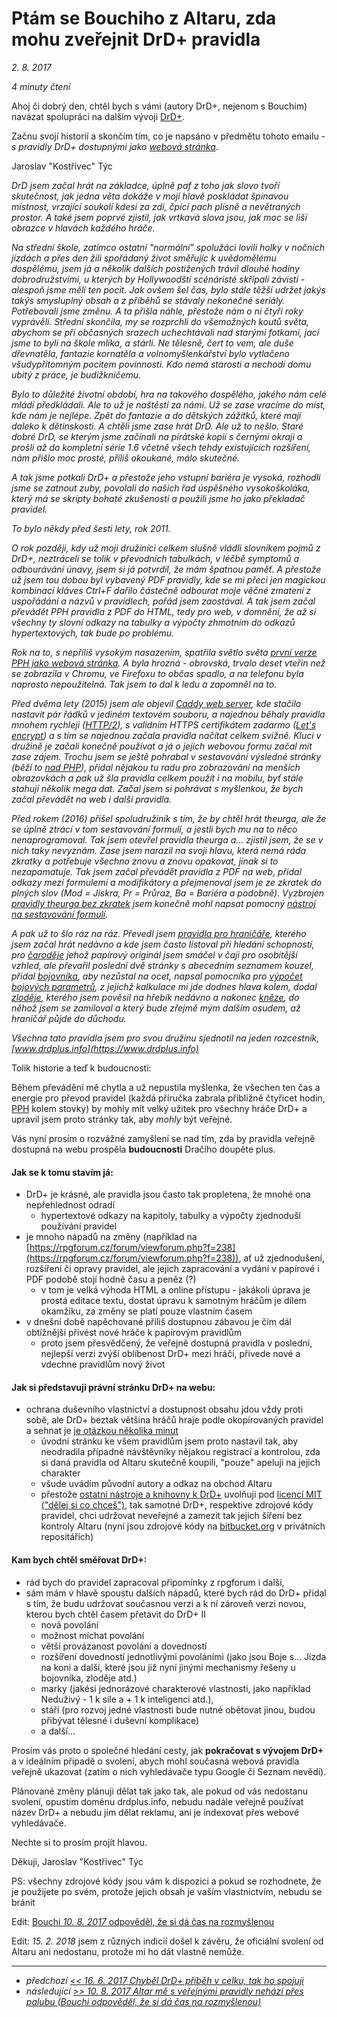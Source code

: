 # Ptám se Bouchiho z Altaru, zda mohu zveřejnit DrD+ pravidla

*2. 8. 2017*

*4 minuty čtení*

Ahoj či dobrý den, chtěl bych s vámi (autory DrD+, nejenom s Bouchim) navázat spolupráci na dalším vývoji [DrD+](https://www.altar.cz/drdplus/).

Začnu svojí historií a skončím tím, co je napsáno v předmětu tohoto emailu - *s pravidly DrD+ dostupnými jako [webová stránka](https://www.drdplus.info)*.

Jaroslav "Kostřivec" Týc

*DrD jsem začal hrát na základce, úplně paf z toho jak slovo tvoří skutečnost, jak jedna věta dokáže v mojí hlavě poskládat špinavou místnost, vrzající soukolí kdesi za zdí, čpící pach plísně a nevětraných prostor. A také jsem poprvé zjistil, jak vrtkavá slova jsou, jak moc se liší obrazce v hlavách každého hráče.*

*Na střední škole, zatímco ostatní "normální" spolužáci lovili holky v nočních jízdách a přes den žili spořádaný život směřujíc k uvědomělému dospělému, jsem já a několik dalších postižených trávil dlouhé hodiny dobrodružstvími, u kterých by Hollywoodští scénáristé skřípali závistí - alespoň jsme měli ten pocit. Jak ovšem šel čas, bylo stále těžší udržet jakýs takýs smysluplný obsah a z příběhů se stávaly nekonečné seriály. Potřebovali jsme změnu. A ta přišla náhle, přestože nám o ní čtyři roky vyprávěli. Střední skončila, my se rozprchli do všemožných koutů světa, abychom se při občasných srazech uchechtávali nad starými fotkami, jací jsme to byli na škole mlíka, a stárli. Ne tělesně, čert to vem, ale duše dřevnatěla, fantazie kornatěla a volnomyšlenkářství bylo vytlačeno všudypřítomným pocitem povinnosti. Kdo nemá starosti a nechodí domu ubitý z práce, je budižkničemu.*

*Bylo to důležité životní období, hra na takového dospělého, jakého nám celé mládí předkládali. Ale to už je naštěstí za námi. Už se zase vracíme do míst, kde nám je nejlépe. Zpět do fantazie a do dětských zážitků, které mají daleko k dětinskosti. A chtěli jsme zase hrát DrD. Ale už to nešlo. Staré dobré DrD, se kterým jsme začínali na pirátské kopii s černými okraji a prošli až do kompletní série 1.6 včetně všech tehdy existujících rozšíření, nám přišlo moc prosté, příliš okoukané, málo skutečné.*

*A tak jsme potkali DrD+ a přestože jeho vstupní bariéra je vysoká, rozhodli jsme se zatnout zuby, povolali do našich řad úspěšného vysokoškoláka, který má se skripty bohaté zkušenosti a použili jsme ho jako překladač pravidel.*

*To bylo někdy před šesti lety, rok 2011.*

*O rok později, kdy už moji družiníci celkem slušně vládli slovníkem pojmů z DrD+, neztráceli se tolik v převodních tabulkách, v léčbě symptomů a odbourávání únavy, jsem si já potvrdil, že mám špatnou paměť. A přestože už jsem tou dobou byl vybavený PDF pravidly, kde se mi přeci jen magickou kombinací kláves Ctrl+F dařilo částečně odbourat moje věčné zmatení z uspořádání a názvů v pravidlech, pořád jsem zaostával. A tak jsem začal převádět PPH pravidla z PDF do HTML, tedy pro web, v domnění, že až si všechny ty slovní odkazy na tabulky a výpočty zhmotním do odkazů hypertextových, tak bude po problému.*

*Rok na to, s nepříliš vysokým nasazením, spatřila světlo světa [první verze PPH jako webová stránka](https://pph.drdplus.info/?version=1.0). A byla hrozná - obrovská, trvalo deset vteřin než se zobrazila v Chromu, ve Firefoxu to občas spadlo, a na telefonu byla naprosto nepoužitelná. Tak jsem to dal k ledu a zapomněl na to.*

*Před dvěma lety (2015) jsem ale objevil [Caddy web server](https://caddyserver.com/), kde stačilo nastavit pár řádků v jediném textovém souboru, a najednou běhaly pravidla mnohem rychleji ([HTTP/2](https://en.wikipedia.org/wiki/HTTP/2)), s validním HTTPS certifikátem zadarmo ([Let's encrypt](https://letsencrypt.org/)) a s tím se najednou začala pravidla načítat celkem svižně. Kluci v družině je začali konečně používat a já o jejich webovou formu začal mít zase zájem. Trochu jsem se ještě pohrabal v sestavování výsledné stránky (běží to [nad PHP](https://php.net/)), přidal nějakou tu radu pro zobrazování na menších obrazovkách a pak už šla pravidla celkem použít i na mobilu, byť stále stahují několik mega dat. Začal jsem si pohrávat s myšlenkou, že bych začal převádět na web i další pravidla.*

*Před rokem (2016) přišel spoludružiník s tím, že by chtěl hrát theurga, ale že se úplně ztrácí v tom sestavování formulí, a jestli bych mu na to něco nenaprogramoval. Tak jsem otevřel pravidla theurga a... zjistil jsem, že se v nich taky nevyznám. Zase jsem narazil na svoji hlavu, která nemá ráda zkratky a potřebuje všechno znovu a znovu opakovat, jinak si to nezapamatuje. Tak jsem začal převádět pravidla z PDF na web, přidal odkazy mezi formulemi a modifikátory a přejmenoval jsem je ze zkratek do plných slov (Mod = Jiskra, Pr = Průraz, Ba = Bariéra a podobně). Vyzbrojen [pravidly theurga bez zkratek](https://theurg.drdplus.info/?version=1.0) jsem konečně mohl napsat pomocný [nástroj na sestavování formulí](https://formule.theurg.drdplus.info/).*

*A pak už to šlo ráz na ráz. Převedl jsem [pravidla pro hraničáře](https://hranicar.drdplus.info/?version=1.0), kterého jsem začal hrát nedávno a kde jsem často listoval při hledání schopností, pro [čaroděje](https://carodej.drdplus.info/?version=1.0) jehož papírový originál jsem smáčel v čaji pro osobitější vzhled, ale převařil poslední dvě stránky s abecedním seznamem kouzel, přidal [bojovníka](https://bojovnik.drdplus.info/?version=1.0), aby nezůstal na ocet, napsal pomocníka pro [výpočet bojových parametrů](https://boj.drdplus.info/), z jejichž kalkulace mi jde dodnes hlava kolem, dodal [zloděje](https://zlodej.drdplus.info/?version=1.0), kterého jsem pověsil na hřebík nedávno a nakonec [kněze](https://knez.drdplus.info/?version=1.0), do něhož jsem se zamiloval a který bude zřejmě mým dalším osudem, až hraničář půjde do důchodu.*

*Všechna tato pravidla jsem pro svou družinu sjednotil na jeden rozcestník, [www.drdplus.info](https://www.drdplus.info)*

Tolik historie a teď k budoucnosti:

Během převádění mě chytla a už nepustila myšlenka, že všechen ten čas a energie pro převod pravidel (každá příručka zabrala přibližně čtyřicet hodin, [PPH](https://pph.drdplus.info/?version=1.0) kolem stovky) by mohly mít velký užitek pro všechny hráče DrD+ a upravil jsem proto stránky tak, aby *mohly* být veřejné.

Vás nyní prosím o rozvážné zamyšlení se nad tím, zda by pravidla veřejně dostupná na webu prospěla **budoucnosti** Dračího doupěte plus.

#### Jak se k tomu stavím já:

- DrD+ je krásné, ale pravidla jsou často tak propletena, že mnohé ona nepřehlednost odradí
  - hypertextové odkazy na kapitoly, tabulky a výpočty zjednoduší používání pravidel
- je mnoho nápadů na změny (například na [https://rpgforum.cz/forum/viewforum.php?f=238](https://rpgforum.cz/forum/viewforum.php?f=238)), ať už zjednodušení, rozšíření či opravy pravidel, ale jejich zapracování a vydání v papírové i PDF podobě stojí hodně času a peněz (?)
  - v tom je velká výhoda HTML a online přístupu - jakákoli úprava je prostá editace textu, dostat úpravu k samotným hráčům je dílem okamžiku, za změny se platí pouze vlastním časem
- v dnešní době napěchované příliš dostupnou zábavou je čím dál obtížnější přivést nové hráče k papírovým pravidlům
  - proto jsem přesvědčený, že veřejně dostupná pravidla v poslední, nejlepší verzi zvýší oblíbenost DrD+ mezi hráči, přivede nové a vdechne pravidlům nový život

#### Jak si představuji právní stránku DrD+ na webu:

- ochrana duševního vlastnictví a dostupnost obsahu jdou vždy proti sobě, ale DrD+ beztak většina hráčů hraje podle okopírovaných pravidel a sehnat je [je otázkou několika minut](https://uloz.to/hledej?q=drd)
  - úvodní stránku ke všem pravidlům jsem proto nastavil tak, aby neodradila případné návštěvníky nějakou registrací a kontrolou, zda si daná pravidla od Altaru skutečně koupili, "pouze" apeluji na jejich charakter
  - všude uvádím původní autory a odkaz na obchod Altaru
  - přestože [ostatní nástroje a knihovny k DrD+](https://github.com/search?utf8=%E2%9C%93&q=drd-plus&type=) uvolňuji pod [licencí MIT ("dělej si co chceš")](https://en.wikipedia.org/wiki/MIT_License), tak samotné DrD+, respektive zdrojové kódy pravidel, chci udržovat neveřejné a zamezit tak jejich šíření bez kontroly Altaru (nyní jsou zdrojové kódy na [bitbucket.org](https://bitbucket.org/) v privátních repositářích)

#### Kam bych chtěl směřovat DrD+:

- rád bych do pravidel zapracoval připomínky z rpgforum i další,
- sám mám v hlavě spoustu dalších nápadů, které bych rád do DrD+ přidal s tím, že budu udržovat současnou verzi a k ní zároveň verzi novou, kterou bych chtěl časem přetavit do DrD+ II
  - nová povolání
  - možnost míchat povolání
  - větší provázanost povolání a dovedností
  - rozšíření dovedností jednotlivými povoláními (jako jsou Boje s... Jízda na koni a další, které jsou již nyní jinými mechanismy řešeny u bojovníka, zloděje atd.)
  - marky (jakési jednorázové charakterové vlastnosti, jako například Neduživý - 1 k síle a + 1 k inteligenci atd.),
  - stáří (pro rozvoj jedné vlastnosti bude nutné obětovat jinou, budou přibývat tělesné i duševní komplikace)
  - a další...

Prosím vás proto o společné hledání cesty, jak **pokračovat s vývojem DrD+** a v ideálním případě o svolení, abych mohl současná webová pravidla veřejně ukazovat (zatím o nich vyhledávače typu Google či Seznam nevědí).

Plánované změny plánuji dělat tak jako tak, ale pokud od vás nedostanu svolení, opustím doménu drdplus.info, nebudu nadále veřejně používat název DrD+ a nebudu jim dělat reklamu, ani je indexovat přes webové vyhledávače.

Nechte si to prosím projít hlavou.

Děkuji, Jaroslav "Kostřivec" Týc 

PS: všechny zdrojové kódy jsou vám k dispozici a pokud se rozhodnete, že je použijete po svém, protože jejich obsah je vaším vlastnictvím, nebudu se bránit

Edit: [Bouchi *10. 8. 2017* odpověděl, že si dá čas na rozmyšlenou](2017-08-10-altar_rozvazne_odpovida_ze_se_nad_verejnymi_pravidly_zamysli.md)

Edit: *15. 2. 2018* jsem z různých indicií došel k závěru, že oficiální svolení od Altaru ani nedostanu, protože mi ho dát vlastně nemůže.

---

- *předchozí [<< 16. 6. 2017 Chyběl DrD+ příběh v celku, tak ho spojuji](2017-06-16-polozen_zakladni_kamen_pro_cely_pribeh_drd_na_jednom_miste.md)*
- *následující [>> 10. 8. 2017 Altar mě s veřejnými pravidly nehází přes palubu (Bouchi odpověděl, že si dá čas na rozmyšlenou)](2017-08-10-altar_rozvazne_odpovida_ze_se_nad_verejnymi_pravidly_zamysli.md)*